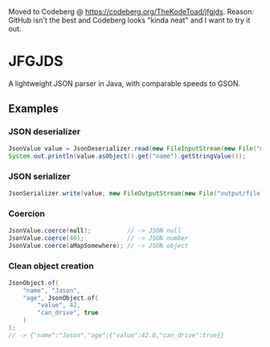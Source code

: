 Moved to Codeberg @ https://codeberg.org/TheKodeToad/jfgjds.
Reason: GitHub isn't the best and Codeberg looks "kinda neat" and I want to try it out.

# JFGJDS
A lightweight JSON parser in Java, with comparable speeds to GSON.

## Examples
### JSON deserializer
```java
JsonValue value = JsonDeserializer.read(new FileInputStream(new File("my/file.json")), StandardCharsets.UTF_8);
System.out.println(value.asObject().get("name").getStringValue());
```

### JSON serializer
```java
JsonSerializer.write(value, new FileOutputStream(new File("output/file.json")), StandardCharsets.UTF_8);
```

### Coercion
```java
JsonValue.coerce(null);          // -> JSON null
JsonValue.coerce(40);            // -> JSON number
JsonValue.coerce(aMapSomewhere); // -> JSON object
```

### Clean object creation
```java
JsonObject.of(
    "name", "Jason",
    "age", JsonObject.of(
        "value", 42,
        "can_drive", true
    )
);
// -> {"name":"Jason","age":{"value":42.0,"can_drive":true}}
```
